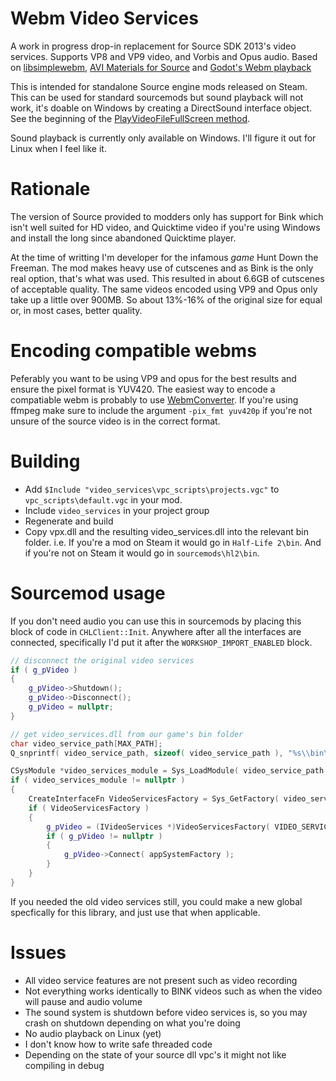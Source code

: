 # Webm Video Services

A work in progress drop-in replacement for Source SDK 2013's video services. Supports VP8 and VP9 video, and Vorbis and Opus audio. Based on [libsimplewebm](https://github.com/zaps166/libsimplewebm), [AVI Materials for Source](https://developer.valvesoftware.com/wiki/AVI_Materials) and [Godot's Webm playback](https://github.com/godotengine/godot/blob/b1f5cee7d9a1f509ef8990f3b8405c74e83a20cc/modules/webm/video_stream_webm.cpp)

This is intended for standalone Source engine mods released on Steam. This can be used for standard sourcemods but sound playback will not work, it's doable on Windows by creating a DirectSound interface object. See the beginning of the [PlayVideoFileFullScreen method](https://github.com/nooodles-ahh/video_services/blob/master/video_services/video_services.cpp#L222-L228).

Sound playback is currently only available on Windows. I'll figure it out for Linux when I feel like it.

# Rationale
The version of Source provided to modders only has support for Bink which isn't well suited for HD video, and Quicktime video if you're using Windows and install the long since abandoned Quicktime player.

At the time of writting I'm developer for the infamous _game_ Hunt Down the Freeman. The mod makes heavy use of cutscenes and as Bink is the only real option, that's what was used. This 
resulted in about 6.6GB of cutscenes of acceptable quality. The same videos encoded using VP9 and Opus only take up a little over 900MB. So about 13%-16% of the original size for equal 
or, in most cases, better quality.

# Encoding compatible webms
Peferably you want to be using VP9 and opus for the best results and ensure the pixel format is YUV420.
The easiest way to encode a compatiable webm is probably to use [WebmConverter](https://argorar.github.io/WebMConverter/). If you're using ffmpeg make sure to include the argument `-pix_fmt yuv420p` if you're not unsure of the source video is in the correct format.

# Building
- Add `$Include "video_services\vpc_scripts\projects.vgc"` to `vpc_scripts\default.vgc` in your mod.
- Include `video_services` in your project group
- Regenerate and build
- Copy vpx.dll and the resulting video_services.dll into the relevant bin folder. i.e. If you're a mod on Steam it would go in `Half-Life 2\bin`. And if you're not on Steam it would go in `sourcemods\hl2\bin`.

# Sourcemod usage
If you don't need audio you can use this in sourcemods by placing this block of code in `CHLClient::Init`. Anywhere after all the interfaces are connected, specifically I'd put it after the `WORKSHOP_IMPORT_ENABLED` block.
```cpp
// disconnect the original video services
if ( g_pVideo )
{
	g_pVideo->Shutdown();
	g_pVideo->Disconnect();
	g_pVideo = nullptr;
}

// get video_services.dll from our game's bin folder
char video_service_path[MAX_PATH];
Q_snprintf( video_service_path, sizeof( video_service_path ), "%s\\bin\\video_services.dll", engine->GetGameDirectory() );

CSysModule *video_services_module = Sys_LoadModule( video_service_path );
if ( video_services_module != nullptr )
{
	CreateInterfaceFn VideoServicesFactory = Sys_GetFactory( video_services_module );
	if ( VideoServicesFactory )
	{
		g_pVideo = (IVideoServices *)VideoServicesFactory( VIDEO_SERVICES_INTERFACE_VERSION, NULL );
		if ( g_pVideo != nullptr )
		{
			g_pVideo->Connect( appSystemFactory );
		}
	}
}
```

If you needed the old video services still, you could make a new global specfically for this library, and just use that when applicable.

# Issues
- All video service features are not present such as video recording
- Not everything works identically to BINK videos such as when the video will pause and audio volume
- The sound system is shutdown before video services is, so you may crash on shutdown depending on what you're doing
- No audio playback on Linux (yet)
- I don't know how to write safe threaded code
- Depending on the state of your source dll vpc's it might not like compiling in debug